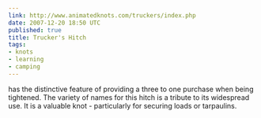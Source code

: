 ```yaml
---
link: http://www.animatedknots.com/truckers/index.php
date: 2007-12-20 18:50 UTC
published: true
title: Trucker's Hitch
tags:
- knots
- learning
- camping
---
```


has the distinctive feature of providing a three to one purchase when being tightened. The variety of names for this hitch is a tribute to its widespread use. It is a valuable knot - particularly for securing loads or tarpaulins.
